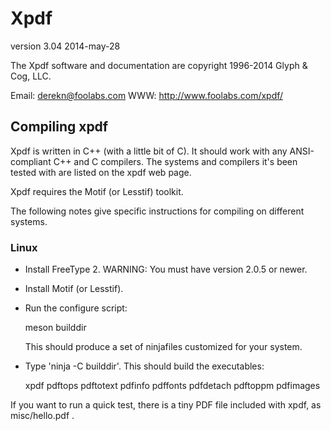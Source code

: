 # Xpdf

version 3.04
2014-may-28

The Xpdf software and documentation are
copyright 1996-2014 Glyph & Cog, LLC.

Email: derekn@foolabs.com
WWW: http://www.foolabs.com/xpdf/


## Compiling xpdf

Xpdf is written in C++ (with a little bit of C).  It should work with
any ANSI-compliant C++ and C compilers.  The systems and compilers
it's been tested with are listed on the xpdf web page.

Xpdf requires the Motif (or Lesstif) toolkit.

The following notes give specific instructions for compiling on
different systems.

### Linux

* Install FreeType 2.  WARNING: You must have
  version 2.0.5 or newer.

* Install Motif (or Lesstif).

* Run the configure script:

    meson builddir

  This should produce a set of ninjafiles customized for your system.

* Type 'ninja -C builddir'.  This should build the executables:

    xpdf
    pdftops
    pdftotext
    pdfinfo
    pdffonts
    pdfdetach
    pdftoppm
    pdfimages

If you want to run a quick test, there is a tiny PDF file included
with xpdf, as misc/hello.pdf .

